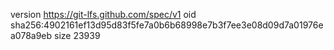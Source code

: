version https://git-lfs.github.com/spec/v1
oid sha256:4902161ef13d95d83f5fe7a0b6b68998e7b3f7ee3e08d09d7a01976ea078a9eb
size 23939
